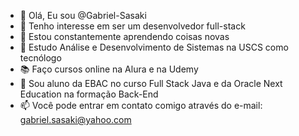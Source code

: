 - 👋 Olá, Eu sou @Gabriel-Sasaki
- 👀 Tenho interesse em ser um desenvolvedor full-stack
- 🌱 Estou constantemente aprendendo coisas novas
- 📔 Estudo Análise e Desenvolvimento de Sistemas na USCS como tecnólogo
- 📚 Faço cursos online na Alura e na Udemy
- 📜 Sou aluno da EBAC no curso Full Stack Java e da Oracle Next Education na formação Back-End
- 📫 Você pode entrar em contato comigo através do e-mail: gabriel.sasaki@yahoo.com
